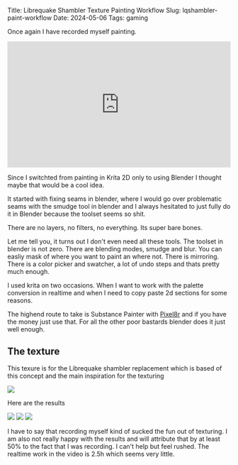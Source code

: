 Title: Librequake Shambler Texture Painting Workflow
Slug: lqshambler-paint-workflow
Date: 2024-05-06
Tags: gaming


Once again I have recorded myself painting.

<div style="position: relative; width: 100%; height: 0; padding-bottom: 56.25%;">
    <iframe src="https://www.youtube.com/embed/FU66AWL2gD8" frameborder="0" allowfullscreen style="position: absolute; top: 0; left: 0; width: 100%; height: 100%;"></iframe>
</div>

Since I switchted from painting in Krita 2D only to using Blender I thought maybe that would be a cool idea.

It started with fixing seams in blender, where I would go over problematic seams with the smudge tool in blender and I always hesitated
to just fully do it in Blender because the toolset seems so shit.

There are no layers, no filters, no everything. Its super bare bones.

Let me tell you, it turns out I don't even need all these tools.
The toolset in blender is not zero. There are blending modes, smudge and blur. You can easliy mask of where you want to paint an where not. There is mirroring.
There is a color picker and swatcher, a lot of undo steps and thats pretty much enough.

I used krita on two occasions. When I want to work with the palette conversion in realtime and when I need to copy paste 2d sections for some reasons.

The highend route to take is Substance Painter with [Pixel8r](https://actiondawg.itch.io/pixel8r2) and if you have the money just use that.
For all the other poor bastards blender does it just well enough.

## The texture

This texure is for the Librequake shambler replacement which is based of this concept and the main inspiration for the texturing

<img src="{static}/static/lqshambler/00_concept.png" style="max-height:500px" />

Here are the results

<img src="{static}/static/lqshambler/01_hollow_tex_front.png" style="max-height:500px" />
<img src="{static}/static/lqshambler/02_hollow_tex_back.png" style="max-height:500px" />
<img src="{static}/static/lqshambler/03_hollow_texture.png" style="max-height:500px" />

I have to say that recording myself kind of sucked the fun out of texturing. I am also not really happy with the results and will attribute that by at least 50% to the fact that I was recording. I can't help but feel rushed. The realtime work in the video is 2.5h which seems very little.